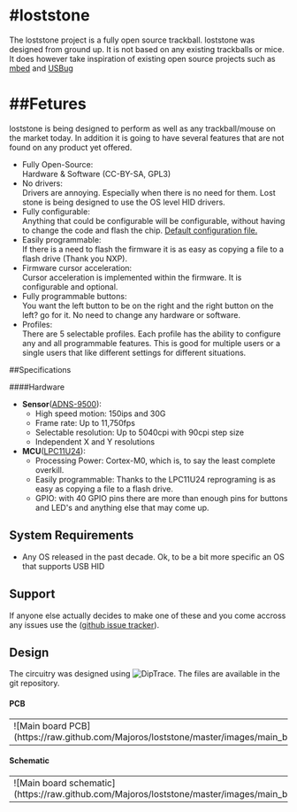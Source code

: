 #loststone
=========

The loststone project is a fully open source trackball. loststone was designed
from ground up. It is not based on any existing trackballs or mice. It does however take
inspiration of existing open source projects such as [mbed](http://mbed.org) and
[USBug](http://squonk42.github.com/USBug/)

##Fetures
=========

loststone is being designed to perform as well as any trackball/mouse on the
market today. In addition it is going to have several features that are not found
on any product yet offered.

   * Fully Open-Source:<br>
     Hardware & Software (CC-BY-SA, GPL3)
   * No drivers:<br>
     Drivers are annoying. Especially when there is no need for them. Lost stone
     is being designed to use the OS level HID drivers.
   * Fully configurable:<br>
     Anything that could be configurable will be configurable, without having
     to change the code and flash the chip. [Default configuration file.](https://github.com/Majoros/loststone/blob/master/config/loststone.cfg)
   * Easily programmable:<br>
     If there is a need to flash the firmware it is as easy as copying a file to
     a flash drive (Thank you NXP).
   * Firmware cursor acceleration:<br>
     Cursor acceleration is implemented within the firmware. It is configurable and optional.
   * Fully programmable buttons:<br>
     You want the left button to be on the right and the right button on the
     left? go for it. No need to change any hardware or software.
   * Profiles:<br>
     There are 5 selectable profiles. Each profile has the ability to configure
     any and all programmable features. This is good for multiple users or a
     single users that like different settings for different situations.

##Specifications

####Hardware

   * **Sensor**([ADNS-9500](http://www.pixart.com.tw/product_data_table.asp?ToPage=1&productclassify_id=1&productclassify2_id=3)):
     * High speed motion: 150ips and 30G
     * Frame rate: Up to 11,750fps
     * Selectable resolution: Up to 5040cpi with 90cpi step size
     * Independent X and Y resolutions
   * **MCU**([LPC11U24](http://www.nxp.com/products/microcontrollers/cortex_m0_m0/LPC11U24FBD48.html)):
     * Processing Power: Cortex-M0, which is, to say the least complete overkill.
     * Easily programmable: Thanks to the LPC11U24 reprograming is as easy as
       copying a file to a flash drive.
     * GPIO: with 40 GPIO pins there are more than enough pins for buttons and
       LED's and anything else that may come up.

## System Requirements

   * Any OS released in the past decade.
     Ok, to be a bit more specific an OS that supports USB HID

## Support

If anyone else actually decides to make one of these and you come accross any issues use the ([github issue
tracker](https://github.com/Majoros/loststone/issues)).

## Design

The circuitry was designed using ![DipTrace](http://www.diptrace.com/). The files are available in the git repository.

#### PCB

<table>
  <tr>
    <td>
        ![Main board PCB](https://raw.github.com/Majoros/loststone/master/images/main_board_top.png)
    </td>
    <td>
        ![Sensor board PCB](https://raw.github.com/Majoros/loststone/master/images/sensor_board_top.png)
    </td>
  </tr>
</table>

#### Schematic

<table>
  <tr>
    <td>
        ![Main board schematic](https://raw.github.com/Majoros/loststone/master/images/main_board_schematic.png)
    </td>
    <td>
        ![Sensor board schematic](https://raw.github.com/Majoros/loststone/master/images/sensor_board_schimatic.png)
    </td>
  </tr>
</table>
